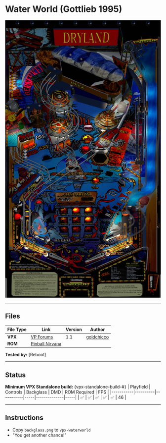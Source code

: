 # Water World (Gottlieb 1995)

![Table Preview](../../images/vpx-waterworld.png)

---

## Files
| File Type | Link | Version | Author | 
|-----------|--------|----------|--------------|
| **VPX** | [VP Forums](https://www.vpforums.org/index.php?app=downloads&showfile=15180) | 1.1 | [goldchicco](https://www.vpforums.org/index.php?showuser=88795) |
| **ROM** | [Pinball Nirvana](https://pinballnirvana.com/forums/resources/waterwld.2579/)

**Tested by:** [Reboot]

---

## Status 
**Minimum VPX Standalone build:** {vpx-standalone-build-#}
| Playfield | Controls | Backglass | DMD | ROM Required | FPS | 
|-----------|----------|-----------|-----|--------------|-----|
| :white_check_mark: | :white_check_mark: | :white_check_mark: | :white_check_mark: | :white_check_mark: | 46 |

---

## Instructions
- Copy `backglass.png` to `vpx-waterworld`
- "You get another chance!"
